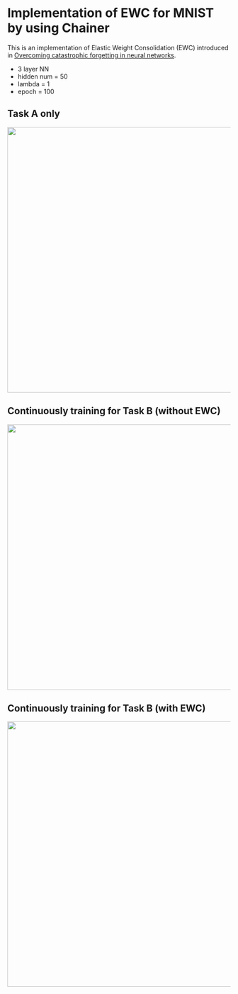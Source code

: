 Implementation of EWC for MNIST by using Chainer
===

This is an implementation of Elastic Weight Consolidation (EWC) introduced in [Overcoming catastrophic forgetting in neural networks](https://arxiv.org/abs/1612.00796).


- 3 layer NN
- hidden num = 50
- lambda = 1
- epoch = 100


Task A only
---
<img src="https://github.com/okdshin/EWC/blob/master/example_result/train_task_a.png?raw=true" width="600">

Continuously training for Task B (without EWC)
---
<img src="https://github.com/okdshin/EWC/blob/master/example_result/train_task_ab.png?raw=true" width="600">

Continuously training for Task B (with EWC)
---
<img src="https://github.com/okdshin/EWC/blob/master/example_result/train_task_ab_with_ewc.png?raw=true" width="600">

